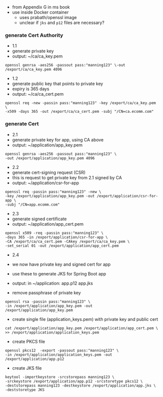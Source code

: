 
* from Appendix G in ms book 
* use inside Docker container
    - uses prabath/openssl image
    - unclear if `jks` and `p12` files are necessary? 

### generate Cert Authority

* 1.1
* generate private key
* output: ~/ca/ca_key.pem
 
```
openssl genrsa -aes256 -passout pass:"manning123" \-out /export/ca/ca_key.pem 4096
```

* 1.2
* generate public key that points to private key
* expiry is 365 days
* output: ~/ca/ca_cert.pem

```
openssl req -new -passin pass:"manning123" -key /export/ca/ca_key.pem \
-x509 -days 365 -out /export/ca/ca_cert.pem -subj "/CN=ca.ecomm.com"
```

### generate Cert

* 2.1
* generate private key for app, using CA above
* output: ~/application/app_key.pem

```
openssl genrsa -aes256 -passout pass:"manning123" \
-out /export/application/app_key.pem 4096
```

* 2.2
* generate cert-signing request (CSR)
* this is request to get private key from 2.1 signed by CA
* output: ~/application/csr-for-app

```
openssl req -passin pass:"manning123" -new \
-key /export/application/app_key.pem -out /export/application/csr-for-app \
-subj "/CN=app.ecomm.com"
```

* 2.3
* generate signed certificate
* output: ~/application/app_cert.pem

```
openssl x509 -req -passin pass:"manning123" \
-days 365 -in /export/application/csr-for-app \
-CA /export/ca/ca_cert.pem -CAkey /export/ca/ca_key.pem \
-set_serial 01 -out /export/application/app_cert.pem
```

* 2.4
* we now have private key and signed cert for app 
* use these to generate JKS for Spring Boot app
* output: in ~/application: app.p12 app.jks

* remove passphrase of private key 
```
openssl rsa -passin pass:"manning123" \
-in /export/application/app_key.pem -out /export/application/app_key.pem
```

* create single file (application_keys.pem) with private key and public cert
```
cat /export/application/app_key.pem /export/application/app_cert.pem \
>> /export/application/application_keys.pem
```

* create PKCS file
```
openssl pkcs12  -export -passout pass:"manning123" \
-in /export/application/application_keys.pem -out /export/application/app.p12
```

* create JKS file
```
keytool -importkeystore -srcstorepass manning123 \
-srckeystore /export/application/app.p12 -srcstoretype pkcs12 \
-deststorepass manning123 -destkeystore /export/application/app.jks \
-deststoretype JKS       
```

